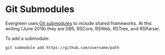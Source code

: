 # Git Submodules

Evergreen uses [Git submodules](https://git-scm.com/book/en/v2/Git-Tools-Submodules) to include shared frameworks. At this writing (June 2018) they are DB5, RSCore, RSWeb, RSTree, and RSParser.

To add a submodule:

	git submodule add https://github.com/username/path

